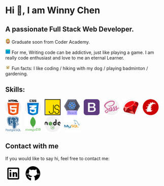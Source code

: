 # Hi 👊, I am Winny Chen

## A passionate Full Stack Web Developer.

![girl](./images/girl.png) Graduate soon from Coder Academy.

![coding](./images/coding.png)
For me, Writing code can be addictive, just like playing a game. I am really code enthusiast and love to me an eternal Learner.

![fun](./images/fun.png) Fun facts: I like coding / hiking with my dog / playing badminton / gardening.

## Skills:

<img src="./images/html.png" width="50">&nbsp;&nbsp;&nbsp;<img src="./images/css.png" width="50">&nbsp;&nbsp;&nbsp;<img src="./images/js.png" width="50">&nbsp;&nbsp;&nbsp;<img src="./images/react.png" width="50">&nbsp;&nbsp;&nbsp;<img src="./images/bootstrap.png" width="50">&nbsp;&nbsp;&nbsp;<img src="./images/sass.png" width="50">&nbsp;&nbsp;&nbsp;<img src="./images/ruby.png" width="50">&nbsp;&nbsp;&nbsp;<img src="./images/rails.png" width="50">&nbsp;&nbsp;&nbsp;<img src="./images/psql.png" width="50">&nbsp;&nbsp;&nbsp;<img src="./images/mongoDB.png" width="50">&nbsp;&nbsp;&nbsp;<img src="./images/nodejs.png" width="50">&nbsp;&nbsp;&nbsp;<img src="./images/mysql.png" width="50">&nbsp;&nbsp;&nbsp;

## Contact with me
If you would like to say hi, feel free to contact me:

<a href="https://www.linkedin.com/in/winny-chen-28069020b/" rel="linkin">![linkin](./images/linkin.png)</a>&nbsp;&nbsp;&nbsp;<a href="https://github.com/winny1212" rel="github">![linkin](./images/github.png)</a>
